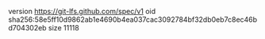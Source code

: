 version https://git-lfs.github.com/spec/v1
oid sha256:58e5ff10d9862ab1e4690b4ea037cac3092784bf32db0eb7c8ec46bd704302eb
size 11118
